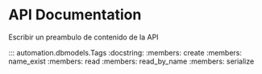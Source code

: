 # API Documentation

Escribir un preambulo de contenido de la API

::: automation.dbmodels.Tags
    :docstring:
    :members: create
    :members: name_exist
    :members: read
    :members: read_by_name
    :members: serialize